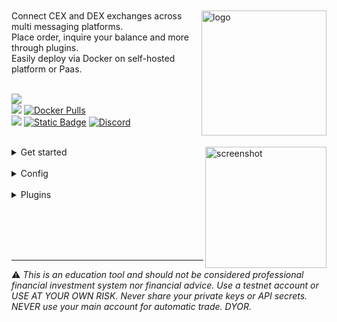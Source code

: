 <br>
<br>

<!-- <h2>🗿 TalkyUniverse</h2> 
<img src="https://readme-typing-svg.demolab.com?font=Fira+Code&size=13&duration=2000&pause=100&color=027CF9&multiline=true&repeat=false&width=600&height=60&lines=Connect+CEX+and+DEX+exchanges+across+multi+messaging+platforms.;Place+order%2C+inquire+your+balance+and+more+through+plugins.;Easily+deploy+via+Docker+on+self-hosted+platforms+or+PaaS."><br><br>-->
<!-- CEX & DEX integration with messaging platform and plugin support.-->



<img  alt="logo" src="https://i.imgur.com/Q7iDDyB.jpg" align="right" alt="talky" width="200" height="200">
<div align="left">
<!-- <a href="https://github.com/mraniki/tt/"><img src="https://img.shields.io/github/stars/mraniki/tt?style=for-the-badge"></a>-->
<!-- <a href="https://github.com/mraniki/tt/issues"><img alt="GitHub issues" src="https://img.shields.io/github/issues/mraniki/tt?style=for-the-badge&color=blue"></a> -->
Connect CEX and DEX exchanges across multi messaging platforms.<br>
Place order, inquire your balance and more through plugins.<br>
Easily deploy via Docker on self-hosted platform or Paas.<br>
<br>
<p align="left">


<a href="https://talkytrader.github.io/wiki/"><img src="https://img.shields.io/badge/Wiki-%23000000.svg?style=for-the-badge&logo=wikipedia&logoColor=white"></a><br>
<a href="https://github.com/mraniki/tt/"><img src="https://img.shields.io/badge/github-%23000000.svg?style=for-the-badge&logo=github&logoColor=white"></a>
<a href="https://hub.docker.com/r/mraniki/tt"><img alt="Docker Pulls" src="https://img.shields.io/docker/pulls/mraniki/tt?style=for-the-badge"></a><br>
<a href="https://coindrop.to/mraniki"><img src="https://img.shields.io/badge/tips-000000?style=for-the-badge&logo=buymeacoffee&logoColor=white"></a>
<a href="https://t.me/TTTalkyTraderChat/1"><img alt="Static Badge" src="https://img.shields.io/badge/talky-blue?style=for-the-badge&logo=telegram&logoColor=white"></a> <a href="https://discord.gg/gMNERs5M9"><img alt="Discord" src="https://img.shields.io/discord/1049307055867035648?style=for-the-badge&logo=discord&logoColor=white&label=%20%20&color=blue"></a>
<br><br>
</p>


<img align="right" width="194" alt="screenshot" src="https://github.com/mraniki/tt/assets/8766259/14cb1653-f6b4-44e7-b07c-d930060c7363">
<details close>
<summary>Get started</summary>

<ol>

<li>Create your channel/room and your platform bot
<ul>
<li>Telegram via <a href="https://core.telegram.org/bots/tutorial">Telegram @BotFather</a> and <a href="https://docs.telethon.dev/en/stable/basic/signing-in.html">create an API key</a> </li>
<li>Discord via <a href="https://discord.com/developers/docs/intro">Discord Dev portal</a></li>
<li>Matrix via <a href="https://turt2live.github.io/matrix-bot-sdk/index.html">Matrix.org</a></li>
</ul></li>
<li>Get your
<ul>
<li>DEX wallet address and private key</li>
<li>CEX API Keys supported by <a href="https://github.com/ccxt/ccxt">CCXT</a></li>
</ul></li>

<li>Create your config file settings.toml or use env variables</li>

<details close>
<summary>settings example</summary>

<script src="https://emgithub.com/embed-v2.js?target=https%3A%2F%2Fgithub.com%2Fmraniki%2Ftt%2Fblob%2Fmain%2Fexamples%2Fexample_settings.toml&style=nnfx-dark&type=code&showBorder=on&showLineNumbers=on&showFullPath=on&showCopy=on"></script>

</details>

<li>Deploy via:
   <ul> 
<li>docker 
          <code>docker pull mraniki/tt:latest</code> or <code>docker pull ghcr.io/mraniki/tt:latest</code></li>
<li>locally 
          <code>git clone https://github.com/mraniki/tt:main</code> && <code>pip install -r requirements.txt</code> </li>
</ul></li>

<li>Start your container or if deployed locally use <code>python3 bot.py</code> to start </li>
<li>Try it now</li>

<a href="https://app.koyeb.com/deploy?type=docker&image=docker.io/mraniki/tt&name=tt-demo"><img src="https://img.shields.io/badge/Deploy%20on%20Koyeb-blue?style=for-the-badge&logo=koyeb"></a>
</ol>

</details>

<br>

<details close>
<summary>Config</summary>

<details close>
<summary>env vars list</summary>

<script src="https://emgithub.com/embed-v2.js?target=https%3A%2F%2Fgithub.com%2Fmraniki%2Ftt%2Fblob%2F4a3e51032802ede12bd20cee12ed4a4396337575%2Fexamples%2Fexample.env&style=nnfx-dark&type=code&showLineNumbers=on&showFileMeta=on&showFullPath=on&showCopy=on"></script>

</details>

</details>

<br>

<details close>
<summary>Plugins</summary>

<h4>Talky</h4>
  
<a href="https://talkyuniverse.readthedocs.io/projects/talky/">Submit trading order to CEX & DEX with multi messaging platform and plugin support</a>

<h4>FindMyOrder</h4>

<a href="https://talkyuniverse.readthedocs.io/projects/fyndmyorder/">Find that order</a>

<h4>DXSP</h4>

<a href="https://talkyuniverse.readthedocs.io/projects/dxsp/">Swap made easy</a>

<h4>IamListening</h4>

Build a chat listener bot
<a href="https://talkyuniverse.readthedocs.io/projects/iamlistening/">Find that order</a>

<h4>TalkyTrend</h4>

<a href="https://talkyuniverse.readthedocs.io/projects/talkytrend/">Get the trend</a>

</details>

<br><br><br><br>


<HR>
⚠️ <em>This is an education tool and should not be considered professional financial investment system nor financial advice. Use a testnet account or USE AT YOUR OWN RISK. Never share your private keys or API secrets. NEVER use your main account for automatic trade. DYOR.</em>

</div>
